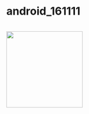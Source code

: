 # android_161111

<br>
<img src = "https://github.com/ccc3132/android_161111/blob/master/app/Camera/1%EB%B2%88.png?raw=true" width=200>
<br>
